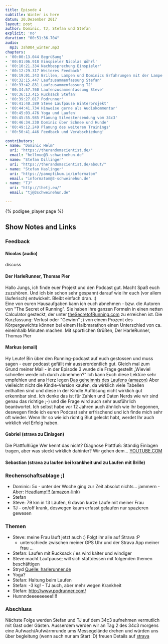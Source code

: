 ```yaml
---
title: Episode 4
subtitle: Winter is here
datum: 20.Dezember 2017
layout: post
author: Dominic, TJ, Stefan und Stefan
explicit: 'no'
duration: "00:51:36.704"
audio:
  mp3: 3sh004_winter.mp3
chapters:
- '00:00:13.044 Begrüßung'
- '00:01:06.918 Einspieler Nicolas Wöhrl'
- '00:10:21.334 Nachbesprechung Einspieler'
- '00:12:29.317 Weiteres Feedback'
- '00:19:01.343 Brillen, Lampen und Dominics Erfahrungen mit der Lampe'
- '00:32:15.447 Laufzusammenfassung Stefan'
- '00:33:42.831 Laufzusammenfassung TJ'
- '00:34:57.760 Laufenzusammenfassung Steve'
- '00:36:13.415 Rucksack Stefan'
- '00:39:27.017 Podrunner'
- '00:41:40.389 Steve Laufpause Winterprojekt'
- '00:44:41.734 Hinweise gerne als Audiokommentar'
- '00:45:03.476 Yoga und Laufen'
- '00:45:55.985 Planung Silvestersendung vom 34c3'
- '00:46:34.230 Dominic über Schnee und Hunde'
- '00:49:12.249 Planung des weiteren Trainings'
- '00:50:41.446 Feedback und Verabschiedung'

contributors:
- name: "Dominic Helm"
  uri: "https://therandomscientist.de/"
  email: "hellmue@3-schweinehun.de"
- name: "Stefan Dillinger"
  uri: "https://therandomscientist.de/about/"
- name: "Stefan Haslinger"
  uri: "https://panoptikum.io/informatom"
  email: "informatom@3-schweinehun.de"
- name: "TJ"
  uri: "http://thetj.eu/"
  email: "tj@3schweinehun.de"

---
```

{% podigee_player page %}

## Show Notes and Links

### Feedback

#### Nicolas (audio)
discuss

#### Der HarleRunner, Thomas Pier
Hallo Jungs,
ich finde euer Projekt und den Podcast gut. Macht Spaß euch zuzuhören. Und ich bin schon sehr gespannt darauf wie ihr euch (vor allem läuferisch) entwickelt. Bleibt einfach dran. :)	
Eine von euren Hausaufgaben kann ich euch abnehmen - bzw. die Autoren von "The Secret of Running". Sie haben ihre ganzen Formeln in einen netten Calculator gesteckt, der unter [theSecretofRunning.com](https://thesecretofrunning.com/calculator/) zu erreichen ist.
Die Kurzfassung: Verlust oder "Gewinn" ;) von einem Prozent des Körpergewichts können bei einem Halbmarathon einen Unterschied von ca. eineinhalb Minuten machen.
Mit sportlichen Grüßen, Der HarleRunner, Thomas Pier
#### Markus (email)
Hy Leute!
Bin über den Running-podcast auf euch gestossen und muss sagen - euer podcast gefällt mir ausserordentlich gut. Gleich mal zum Grund meiner Mail - in der Episode 3 wurde die Frage gestellt „Wieviel schneller werde ich durch abnehmen?“
Ich kann Euch diese Lektüre sehr empfehlen und ans Herz legen
[Das geheimnis des Laufens (amazon)](https://www.amazon.de/dp/3840375231/)
Aber vielleicht nicht die Kindle-Version kaufen, da wirklich viele Tabellen enthalten sind und diese in der Kindle Auflösung nicht wirklich gut erkennbar sind.
Ich denke das ist für Zahlen und Daten Nerds wie wir sind genau das richtige ;-) und die Frage wird auch sehr ausführlich beantwortet.
Ich selbst habe vor 12 Jahren auch ähnlich wie Ihr begonnen, deswegen finde ich euren Podcast sehr erfrischend und ich finde mich sehr oft wieder. Wenn Ihr so wie ich richtig Blut geleckt habt, werdet Ihr auch wirklich viel Erfolg haben. 
#### Gabriel (strava zu Einlagen)
Die Plattfußlüge Wer kennt das nicht? Diagnose Plattfuß: Ständig Einlagen tragen, aber was steckt wirklich dahinter? Wir gehen dem... [YOUTUBE.COM](http://www.youtube.com/watch?v=ok61qt4_w4Y)                         
#### Sebastian (strava zu laufen bei krankheit und zu Laufen mit Brille)

### Rechenschaftsablage ;)
- Dominic: 5x - unter der Woche ging zur Zeit absolut nichts… jammern - Aber: [Headlamp!!! (amazon-link)](https://www.amazon.de/dp/B00WK7H2R0)
- Stefan
- Steve: 79 km in 13 Läufen, 6 davon kurze Läufe mit meiner Frau
- TJ - on/off krank, deswegen kaum erfasst gelaufen nur spazieren gewesen

### Themen

- Steve: meine Frau läuft jetzt auch :) Folgt ihr alle auf Strava :P
	- unterschiede zwischen meiner GPS Uhr und der Strava App meiner frau …
- Stefan: Laufen mit Rucksack / es wird kälter und windiger
- Steve macht Laufpause; will sich stattdessen mit folgenden themen beschäftigen
- Stryd [Quelle: harlerunner.de](http://harlerunner.de/laufeffizienz-mit-stryd-ermitteln-und-nutzen/)
- Yoga?
- Stefan: Haltung beim Laufen
- Stefan: -3 kg! - TJ auch, aber mehr wegen Krankheit
- Stefan: http://www.podrunner.com/ 
- Hunnndeeeeeeeee!!!!

### Abschluss
Nächste Folge werden Stefan und TJ auf dem 34c3 aufnehmen vermutlich mit Gast oder Gästen.
Ausserdem werden wir an Tag 2 des 34c3 morgens eine Aufwach/Aufwärmrunde ums Messegelände drehen und würden uns über begleitung (wenn auch nur am Start :D) freuen
Details auf [strava](https://www.strava.com/clubs/313076/group_events/250424)
